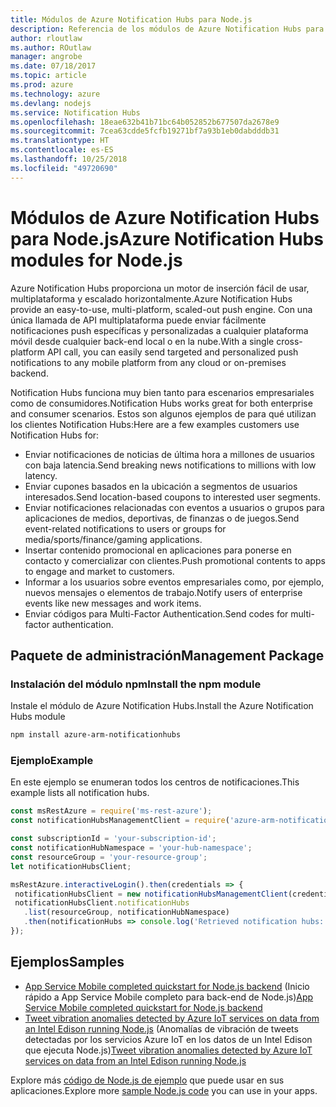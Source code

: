 ```yaml
---
title: Módulos de Azure Notification Hubs para Node.js
description: Referencia de los módulos de Azure Notification Hubs para Node.js
author: rloutlaw
ms.author: ROutlaw
manager: angrobe
ms.date: 07/18/2017
ms.topic: article
ms.prod: azure
ms.technology: azure
ms.devlang: nodejs
ms.service: Notification Hubs
ms.openlocfilehash: 18eae632b41b71bc64b052852b677507da2678e9
ms.sourcegitcommit: 7cea63cdde5fcfb19271bf7a93b1eb0dabdddb31
ms.translationtype: HT
ms.contentlocale: es-ES
ms.lasthandoff: 10/25/2018
ms.locfileid: "49720690"
---
```

# <a name="azure-notification-hubs-modules-for-nodejs"></a><span data-ttu-id="18a66-103">Módulos de Azure Notification Hubs para Node.js</span><span class="sxs-lookup"><span data-stu-id="18a66-103">Azure Notification Hubs modules for Node.js</span></span>

<span data-ttu-id="18a66-104">Azure Notification Hubs proporciona un motor de inserción fácil de usar, multiplataforma y escalado horizontalmente.</span><span class="sxs-lookup"><span data-stu-id="18a66-104">Azure Notification Hubs provide an easy-to-use, multi-platform, scaled-out push engine.</span></span> <span data-ttu-id="18a66-105">Con una única llamada de API multiplataforma puede enviar fácilmente notificaciones push específicas y personalizadas a cualquier plataforma móvil desde cualquier back-end local o en la nube.</span><span class="sxs-lookup"><span data-stu-id="18a66-105">With a single cross-platform API call, you can easily send targeted and personalized push notifications to any mobile platform from any cloud or on-premises backend.</span></span>

<span data-ttu-id="18a66-106">Notification Hubs funciona muy bien tanto para escenarios empresariales como de consumidores.</span><span class="sxs-lookup"><span data-stu-id="18a66-106">Notification Hubs works great for both enterprise and consumer scenarios.</span></span> <span data-ttu-id="18a66-107">Estos son algunos ejemplos de para qué utilizan los clientes Notification Hubs:</span><span class="sxs-lookup"><span data-stu-id="18a66-107">Here are a few examples customers use Notification Hubs for:</span></span>
- <span data-ttu-id="18a66-108">Enviar notificaciones de noticias de última hora a millones de usuarios con baja latencia.</span><span class="sxs-lookup"><span data-stu-id="18a66-108">Send breaking news notifications to millions with low latency.</span></span>
- <span data-ttu-id="18a66-109">Enviar cupones basados en la ubicación a segmentos de usuarios interesados.</span><span class="sxs-lookup"><span data-stu-id="18a66-109">Send location-based coupons to interested user segments.</span></span>
- <span data-ttu-id="18a66-110">Enviar notificaciones relacionadas con eventos a usuarios o grupos para aplicaciones de medios, deportivas, de finanzas o de juegos.</span><span class="sxs-lookup"><span data-stu-id="18a66-110">Send event-related notifications to users or groups for media/sports/finance/gaming applications.</span></span>
- <span data-ttu-id="18a66-111">Insertar contenido promocional en aplicaciones para ponerse en contacto y comercializar con clientes.</span><span class="sxs-lookup"><span data-stu-id="18a66-111">Push promotional contents to apps to engage and market to customers.</span></span>
- <span data-ttu-id="18a66-112">Informar a los usuarios sobre eventos empresariales como, por ejemplo, nuevos mensajes o elementos de trabajo.</span><span class="sxs-lookup"><span data-stu-id="18a66-112">Notify users of enterprise events like new messages and work items.</span></span>
- <span data-ttu-id="18a66-113">Enviar códigos para Multi-Factor Authentication.</span><span class="sxs-lookup"><span data-stu-id="18a66-113">Send codes for multi-factor authentication.</span></span>

## <a name="management-package"></a><span data-ttu-id="18a66-114">Paquete de administración</span><span class="sxs-lookup"><span data-stu-id="18a66-114">Management Package</span></span>

### <a name="install-the-npm-module"></a><span data-ttu-id="18a66-115">Instalación del módulo npm</span><span class="sxs-lookup"><span data-stu-id="18a66-115">Install the npm module</span></span>

<span data-ttu-id="18a66-116">Instale el módulo de Azure Notification Hubs.</span><span class="sxs-lookup"><span data-stu-id="18a66-116">Install the Azure Notification Hubs module</span></span> 

```bash
npm install azure-arm-notificationhubs
```

### <a name="example"></a><span data-ttu-id="18a66-117">Ejemplo</span><span class="sxs-lookup"><span data-stu-id="18a66-117">Example</span></span>

<span data-ttu-id="18a66-118">En este ejemplo se enumeran todos los centros de notificaciones.</span><span class="sxs-lookup"><span data-stu-id="18a66-118">This example lists all notification hubs.</span></span>

 ```javascript
const msRestAzure = require('ms-rest-azure');
const notificationHubsManagementClient = require('azure-arm-notificationhubs');

const subscriptionId = 'your-subscription-id';
const notificationHubNamespace = 'your-hub-namespace';
const resourceGroup = 'your-resource-group';
let notificationHubsClient;

msRestAzure.interactiveLogin().then(credentials => {
  notificationHubsClient = new notificationHubsManagementClient(credentials, subscriptionId);
  notificationHubsClient.notificationHubs
    .list(resourceGroup, notificationHubNamespace)
    .then(notificationHubs => console.log('Retrieved notification hubs: ', notificationHubs));
});
```

## <a name="samples"></a><span data-ttu-id="18a66-119">Ejemplos</span><span class="sxs-lookup"><span data-stu-id="18a66-119">Samples</span></span>

* <span data-ttu-id="18a66-120">[App Service Mobile completed quickstart for Node.js backend](https://azure.microsoft.com/resources/samples/app-service-mobile-nodejs-backend-quickstart/) (Inicio rápido a App Service Mobile completo para back-end de Node.js)</span><span class="sxs-lookup"><span data-stu-id="18a66-120">[App Service Mobile completed quickstart for Node.js backend](https://azure.microsoft.com/resources/samples/app-service-mobile-nodejs-backend-quickstart/)</span></span>
* <span data-ttu-id="18a66-121">[Tweet vibration anomalies detected by Azure IoT services on data from an Intel Edison running Node.js](https://azure.microsoft.com/resources/samples/iot-hub-nodejs-intel-edison-vibration-anomaly-detection/) (Anomalías de vibración de tweets detectadas por los servicios Azure IoT en los datos de un Intel Edison que ejecuta Node.js)</span><span class="sxs-lookup"><span data-stu-id="18a66-121">[Tweet vibration anomalies detected by Azure IoT services on data from an Intel Edison running Node.js](https://azure.microsoft.com/resources/samples/iot-hub-nodejs-intel-edison-vibration-anomaly-detection/)</span></span>

<span data-ttu-id="18a66-122">Explore más [código de Node.js de ejemplo](https://azure.microsoft.com/resources/samples/?platform=nodejs) que puede usar en sus aplicaciones.</span><span class="sxs-lookup"><span data-stu-id="18a66-122">Explore more [sample Node.js code](https://azure.microsoft.com/resources/samples/?platform=nodejs) you can use in your apps.</span></span>
